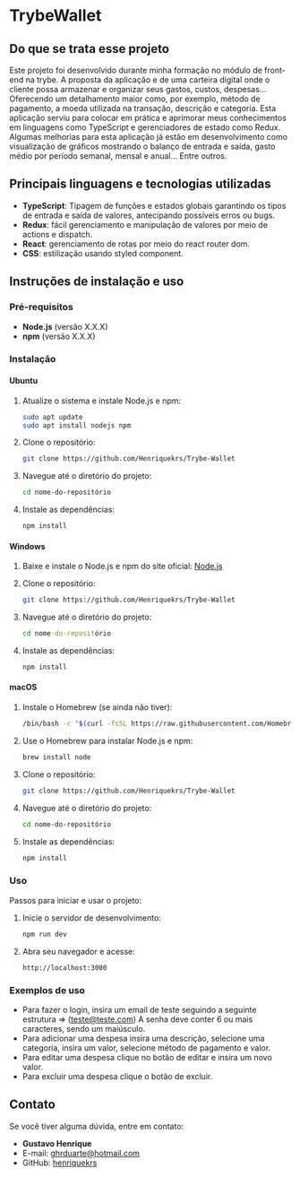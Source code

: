 # TrybeWallet


## Do que se trata esse projeto


Este projeto foi desenvolvido durante minha formação no módulo de front-end na trybe. A proposta da aplicação e de uma carteira digital onde o cliente possa armazenar e organizar seus gastos, custos, despesas… Oferecendo um detalhamento maior como, por exemplo, método de pagamento, a moeda utilizada na transação, descrição e categoria. Esta aplicação serviu para colocar em prática e aprimorar meus conhecimentos em linguagens como TypeScript e gerenciadores de estado como Redux. Algumas melhorias para esta aplicação já estão em desenvolvimento como visualização de gráficos mostrando o balanço de entrada e saída, gasto médio por período semanal, mensal e anual… Entre outros.


## Principais linguagens e tecnologias utilizadas


- **TypeScript**: Tipagem de funções e estados globais garantindo os tipos de entrada e saída de valores, antecipando possíveis erros ou bugs.
- **Redux**: fácil gerenciamento e manipulação de valores por meio de actions e dispatch.
- **React**: gerenciamento de rotas por meio do react router dom.
- **CSS**: estilização usando styled component.


## Instruções de instalação e uso


### Pré-requisitos


- **Node.js** (versão X.X.X)
- **npm** (versão X.X.X)


### Instalação


#### Ubuntu


1. Atualize o sistema e instale Node.js e npm:
    ```bash
    sudo apt update
    sudo apt install nodejs npm
    ```


2. Clone o repositório:
    ```bash
    git clone https://github.com/Henriquekrs/Trybe-Wallet
    ```


3. Navegue até o diretório do projeto:
    ```bash
    cd nome-do-repositório
    ```


4. Instale as dependências:
    ```bash
    npm install
    ```


#### Windows


1. Baixe e instale o Node.js e npm do site oficial: [Node.js](https://nodejs.org/)


2. Clone o repositório:
    ```bash
    git clone https://github.com/Henriquekrs/Trybe-Wallet
    ```


3. Navegue até o diretório do projeto:
    ```cmd
    cd nome-do-repositório
    ```


4. Instale as dependências:
    ```cmd
    npm install
    ```


#### macOS


1. Instale o Homebrew (se ainda não tiver):
    ```bash
    /bin/bash -c "$(curl -fsSL https://raw.githubusercontent.com/Homebrew/install/HEAD/install.sh)"
    ```


2. Use o Homebrew para instalar Node.js e npm:
    ```bash
    brew install node
    ```


3. Clone o repositório:
    ```bash
    git clone https://github.com/Henriquekrs/Trybe-Wallet
    ```


4. Navegue até o diretório do projeto:
    ```bash
    cd nome-do-repositório
    ```


5. Instale as dependências:
    ```bash
    npm install
    ```


### Uso


Passos para iniciar e usar o projeto:
1. Inicie o servidor de desenvolvimento:
    ```bash
    npm run dev
    ```
2. Abra seu navegador e acesse:
    ```
    http://localhost:3000
    ```


### Exemplos de uso


- Para fazer o login, insira um email de teste seguindo a seguinte estrutura => (teste@teste.com) A senha deve conter 6 ou mais caracteres, sendo um maiúsculo.
- Para adicionar uma despesa insira uma descrição, selecione uma categoria, insira um valor, selecione método de pagamento e valor.
- Para editar uma despesa clique no botão de editar e insira um novo valor.
- Para excluir uma despesa clique o botão de excluir.


## Contato


Se você tiver alguma dúvida, entre em contato:
- **Gustavo Henrique**
- E-mail: [ghrduarte@hotmail.com](mailto:ghrduarte@hotmail.com)
- GitHub: [henriquekrs](https://github.com/Henriquekrs)
